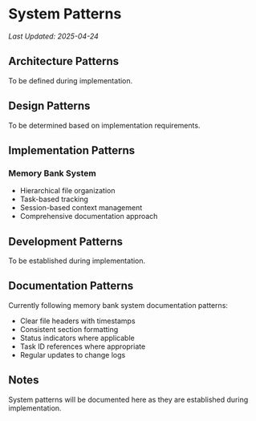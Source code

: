 # System Patterns
*Last Updated: 2025-04-24*

## Architecture Patterns
To be defined during implementation.

## Design Patterns
To be determined based on implementation requirements.

## Implementation Patterns
### Memory Bank System
- Hierarchical file organization
- Task-based tracking
- Session-based context management
- Comprehensive documentation approach

## Development Patterns
To be established during implementation.

## Documentation Patterns
Currently following memory bank system documentation patterns:
- Clear file headers with timestamps
- Consistent section formatting
- Status indicators where applicable
- Task ID references where appropriate
- Regular updates to change logs

## Notes
System patterns will be documented here as they are established during implementation.
